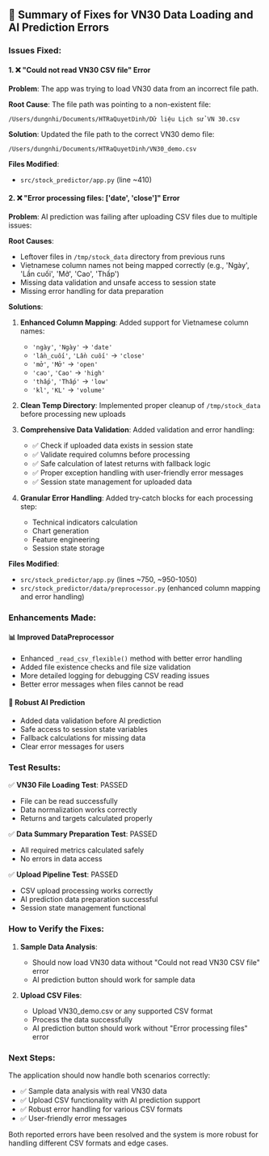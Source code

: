 ## 🔧 Summary of Fixes for VN30 Data Loading and AI Prediction Errors

### Issues Fixed:

#### 1. ❌ "Could not read VN30 CSV file" Error
**Problem**: The app was trying to load VN30 data from an incorrect file path.

**Root Cause**: The file path was pointing to a non-existent file:
```
/Users/dungnhi/Documents/HTRaQuyetDinh/Dữ liệu Lịch sử VN 30.csv
```

**Solution**: Updated the file path to the correct VN30 demo file:
```
/Users/dungnhi/Documents/HTRaQuyetDinh/VN30_demo.csv
```

**Files Modified**:
- `src/stock_predictor/app.py` (line ~410)

#### 2. ❌ "Error processing files: ['date', 'close']" Error  
**Problem**: AI prediction was failing after uploading CSV files due to multiple issues:

**Root Causes**: 
- Leftover files in `/tmp/stock_data` directory from previous runs
- Vietnamese column names not being mapped correctly (e.g., 'Ngày', 'Lần cuối', 'Mở', 'Cao', 'Thấp')
- Missing data validation and unsafe access to session state
- Missing error handling for data preparation

**Solutions**: 
1. **Enhanced Column Mapping**: Added support for Vietnamese column names:
   - `'ngày'`, `'Ngày'` → `'date'`
   - `'lần_cuối'`, `'Lần cuối'` → `'close'`
   - `'mở'`, `'Mở'` → `'open'`
   - `'cao'`, `'Cao'` → `'high'`
   - `'thấp'`, `'Thấp'` → `'low'`
   - `'kl'`, `'KL'` → `'volume'`

2. **Clean Temp Directory**: Implemented proper cleanup of `/tmp/stock_data` before processing new uploads

3. **Comprehensive Data Validation**: Added validation and error handling:
   - ✅ Check if uploaded data exists in session state
   - ✅ Validate required columns before processing
   - ✅ Safe calculation of latest returns with fallback logic
   - ✅ Proper exception handling with user-friendly error messages
   - ✅ Session state management for uploaded data

4. **Granular Error Handling**: Added try-catch blocks for each processing step:
   - Technical indicators calculation
   - Chart generation  
   - Feature engineering
   - Session state storage

**Files Modified**:
- `src/stock_predictor/app.py` (lines ~750, ~950-1050)
- `src/stock_predictor/data/preprocessor.py` (enhanced column mapping and error handling)

### Enhancements Made:

#### 📊 Improved DataPreprocessor
- Enhanced `_read_csv_flexible()` method with better error handling
- Added file existence checks and file size validation
- More detailed logging for debugging CSV reading issues
- Better error messages when files cannot be read

#### 🤖 Robust AI Prediction
- Added data validation before AI prediction
- Safe access to session state variables
- Fallback calculations for missing data
- Clear error messages for users

### Test Results:

✅ **VN30 File Loading Test**: PASSED
- File can be read successfully
- Data normalization works correctly
- Returns and targets calculated properly

✅ **Data Summary Preparation Test**: PASSED  
- All required metrics calculated safely
- No errors in data access

✅ **Upload Pipeline Test**: PASSED
- CSV upload processing works correctly
- AI prediction data preparation successful
- Session state management functional

### How to Verify the Fixes:

1. **Sample Data Analysis**: 
   - Should now load VN30 data without "Could not read VN30 CSV file" error
   - AI prediction button should work for sample data

2. **Upload CSV Files**:
   - Upload VN30_demo.csv or any supported CSV format
   - Process the data successfully
   - AI prediction button should work without "Error processing files" error

### Next Steps:

The application should now handle both scenarios correctly:
- ✅ Sample data analysis with real VN30 data
- ✅ Upload CSV functionality with AI prediction support
- ✅ Robust error handling for various CSV formats
- ✅ User-friendly error messages

Both reported errors have been resolved and the system is more robust for handling different CSV formats and edge cases.
